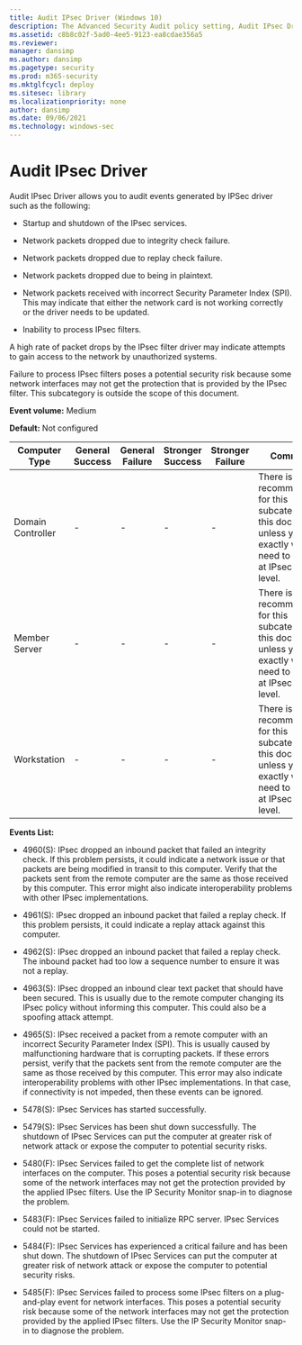 ```yaml
---
title: Audit IPsec Driver (Windows 10)
description: The Advanced Security Audit policy setting, Audit IPsec Driver, determines if audit events are generated for the activities of the IPsec driver.
ms.assetid: c8b8c02f-5ad0-4ee5-9123-ea8cdae356a5
ms.reviewer: 
manager: dansimp
ms.author: dansimp
ms.pagetype: security
ms.prod: m365-security
ms.mktglfcycl: deploy
ms.sitesec: library
ms.localizationpriority: none
author: dansimp
ms.date: 09/06/2021
ms.technology: windows-sec
---
```


# Audit IPsec Driver


Audit IPsec Driver allows you to audit events generated by IPSec driver such as the following:

-   Startup and shutdown of the IPsec services.

-   Network packets dropped due to integrity check failure.

-   Network packets dropped due to replay check failure.

-   Network packets dropped due to being in plaintext.

-   Network packets received with incorrect Security Parameter Index (SPI). This may indicate that either the network card is not working correctly or the driver needs to be updated.

-   Inability to process IPsec filters.

A high rate of packet drops by the IPsec filter driver may indicate attempts to gain access to the network by unauthorized systems.

Failure to process IPsec filters poses a potential security risk because some network interfaces may not get the protection that is provided by the IPsec filter. This subcategory is outside the scope of this document.

**Event volume:** Medium

**Default:** Not configured

| Computer Type     | General Success | General Failure | Stronger Success | Stronger Failure | Comments                                                                                                                                  |
|-------------------|-----------------|-----------------|------------------|------------------|-------------------------------------------------------------------------------------------------------------------------------------------|
| Domain Controller | -               | -               | -                | -                | There is no recommendation for this subcategory in this document, unless you know exactly what you need to monitor at IPsec Driver level. |
| Member Server     | -               | -               | -                | -                | There is no recommendation for this subcategory in this document, unless you know exactly what you need to monitor at IPsec Driver level. |
| Workstation       | -               | -               | -                | -                | There is no recommendation for this subcategory in this document, unless you know exactly what you need to monitor at IPsec Driver level. |

**Events List:**

- 4960(S): IPsec dropped an inbound packet that failed an integrity check. If this problem persists, it could indicate a network issue or that packets are being modified in transit to this computer. Verify that the packets sent from the remote computer are the same as those received by this computer. This error might also indicate interoperability problems with other IPsec implementations.

- 4961(S): IPsec dropped an inbound packet that failed a replay check. If this problem persists, it could indicate a replay attack against this computer.

- 4962(S): IPsec dropped an inbound packet that failed a replay check. The inbound packet had too low a sequence number to ensure it was not a replay.

- 4963(S): IPsec dropped an inbound clear text packet that should have been secured. This is usually due to the remote computer changing its IPsec policy without informing this computer. This could also be a spoofing attack attempt.

- 4965(S): IPsec received a packet from a remote computer with an incorrect Security Parameter Index (SPI). This is usually caused by malfunctioning hardware that is corrupting packets. If these errors persist, verify that the packets sent from the remote computer are the same as those received by this computer. This error may also indicate interoperability problems with other IPsec implementations. In that case, if connectivity is not impeded, then these events can be ignored.

- 5478(S): IPsec Services has started successfully.

- 5479(S): IPsec Services has been shut down successfully. The shutdown of IPsec Services can put the computer at greater risk of network attack or expose the computer to potential security risks.

- 5480(F): IPsec Services failed to get the complete list of network interfaces on the computer. This poses a potential security risk because some of the network interfaces may not get the protection provided by the applied IPsec filters. Use the IP Security Monitor snap-in to diagnose the problem.

- 5483(F): IPsec Services failed to initialize RPC server. IPsec Services could not be started.

- 5484(F): IPsec Services has experienced a critical failure and has been shut down. The shutdown of IPsec Services can put the computer at greater risk of network attack or expose the computer to potential security risks.

- 5485(F): IPsec Services failed to process some IPsec filters on a plug-and-play event for network interfaces. This poses a potential security risk because some of the network interfaces may not get the protection provided by the applied IPsec filters. Use the IP Security Monitor snap-in to diagnose the problem.
